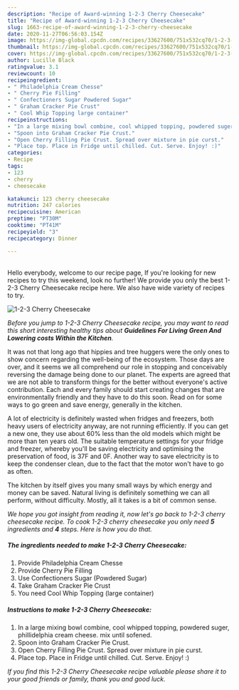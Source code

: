 ```yaml
---
description: "Recipe of Award-winning 1-2-3 Cherry Cheesecake"
title: "Recipe of Award-winning 1-2-3 Cherry Cheesecake"
slug: 1663-recipe-of-award-winning-1-2-3-cherry-cheesecake
date: 2020-11-27T06:56:03.154Z
image: https://img-global.cpcdn.com/recipes/33627600/751x532cq70/1-2-3-cherry-cheesecake-recipe-main-photo.jpg
thumbnail: https://img-global.cpcdn.com/recipes/33627600/751x532cq70/1-2-3-cherry-cheesecake-recipe-main-photo.jpg
cover: https://img-global.cpcdn.com/recipes/33627600/751x532cq70/1-2-3-cherry-cheesecake-recipe-main-photo.jpg
author: Lucille Black
ratingvalue: 3.1
reviewcount: 10
recipeingredient:
- " Philadelphia Cream Chesse"
- " Cherry Pie Filling"
- " Confectioners Sugar Powdered Sugar"
- " Graham Cracker Pie Crust"
- " Cool Whip Topping large container"
recipeinstructions:
- "In a large mixing bowl combine, cool whipped topping, powdered suger, phillidelphia cream cheese. mix until sofened."
- "Spoon into Graham Cracker Pie Crust."
- "Open Cherry Filling Pie Crust. Spread over mixture in pie curst."
- "Place top. Place in Fridge until chilled. Cut. Serve. Enjoy! :)"
categories:
- Recipe
tags:
- 123
- cherry
- cheesecake

katakunci: 123 cherry cheesecake 
nutrition: 247 calories
recipecuisine: American
preptime: "PT30M"
cooktime: "PT41M"
recipeyield: "3"
recipecategory: Dinner

---
```

<br>
Hello everybody, welcome to our recipe page, If you're looking for new recipes to try this weekend, look no further! We provide you only the best 1-2-3 Cherry Cheesecake recipe here. We also have wide variety of recipes to try.
<br>


![1-2-3 Cherry Cheesecake](https://img-global.cpcdn.com/recipes/33627600/751x532cq70/1-2-3-cherry-cheesecake-recipe-main-photo.jpg)

<i>Before you jump to 1-2-3 Cherry Cheesecake recipe, you may want to read this short interesting healthy tips about 
<strong>Guidelines For Living Green And Lowering costs Within the Kitchen</strong>.</i>
</br>

It was not that long ago that hippies and tree huggers were the only ones to show concern regarding the well-being of the ecosystem. Those days are over, and it seems we all comprehend our role in stopping and conceivably reversing the damage being done to our planet. The experts are agreed that we are not able to transform things for the better without everyone's active contribution. Each and every family should start creating changes that are environmentally friendly and they have to do this soon. Read on for some ways to go green and save energy, generally in the kitchen.

A lot of electricity is definitely wasted when fridges and freezers, both heavy users of electricity anyway, are not running efficiently. If you can get a new one, they use about 60% less than the old models which might be more than ten years old. The suitable temperature settings for your fridge and freezer, whereby you'll be saving electricity and optimising the preservation of food, is 37F and 0F. Another way to save electricity is to keep the condenser clean, due to the fact that the motor won't have to go as often.

The kitchen by itself gives you many small ways by which energy and money can be saved. Natural living is definitely something we can all perform, without difficulty. Mostly, all it takes is a bit of common sense.


<i>We hope you got insight from reading it, now let's go back to 1-2-3 cherry cheesecake recipe. To cook 1-2-3 cherry cheesecake you only need <strong>5</strong> ingredients and <strong>4</strong> steps. Here is how you do that.
</i>

##### The ingredients needed to make 1-2-3 Cherry Cheesecake:

1. Provide  Philadelphia Cream Chesse
1. Provide  Cherry Pie Filling
1. Use  Confectioners Sugar (Powdered Sugar)
1. Take  Graham Cracker Pie Crust
1. You need  Cool Whip Topping (large container)


##### Instructions to make 1-2-3 Cherry Cheesecake:

1. In a large mixing bowl combine, cool whipped topping, powdered suger, phillidelphia cream cheese. mix until sofened.
1. Spoon into Graham Cracker Pie Crust.
1. Open Cherry Filling Pie Crust. Spread over mixture in pie curst.
1. Place top. Place in Fridge until chilled. Cut. Serve. Enjoy! :)


<i>If you find this 1-2-3 Cherry Cheesecake recipe valuable please share it to your good friends or family, thank you and good luck.</i>
